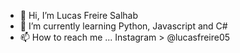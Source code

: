 - 👋 Hi, I’m Lucas Freire Salhab
- 🌱 I’m currently learning Python, Javascript and C#
- 📫 How to reach me ... Instagram > @lucasfreire05

<!---
LucasFSalhab/LucasFSalhab is a ✨ special ✨ repository because its `README.md` (this file) appears on your GitHub profile.
You can click the Preview link to take a look at your changes.
--->
